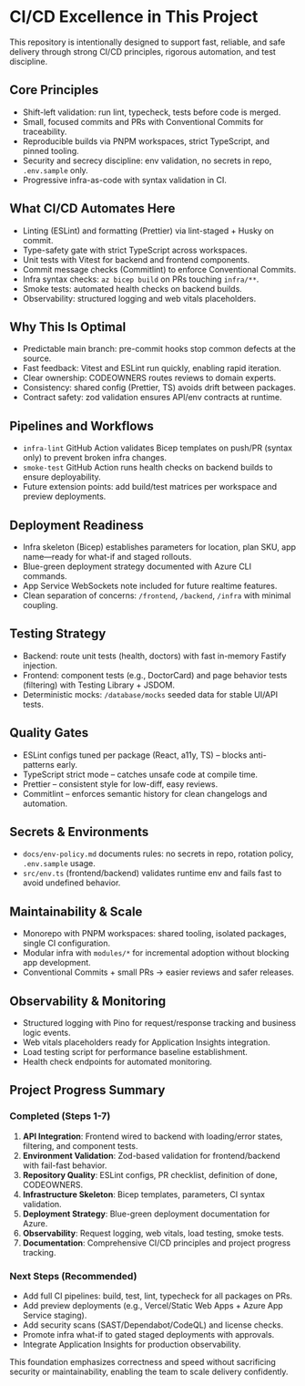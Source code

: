 # CI/CD Excellence in This Project

This repository is intentionally designed to support fast, reliable, and safe delivery through strong CI/CD principles, rigorous automation, and test discipline.

## Core Principles

- Shift-left validation: run lint, typecheck, tests before code is merged.
- Small, focused commits and PRs with Conventional Commits for traceability.
- Reproducible builds via PNPM workspaces, strict TypeScript, and pinned tooling.
- Security and secrecy discipline: env validation, no secrets in repo, `.env.sample` only.
- Progressive infra-as-code with syntax validation in CI.

## What CI/CD Automates Here

- Linting (ESLint) and formatting (Prettier) via lint-staged + Husky on commit.
- Type-safety gate with strict TypeScript across workspaces.
- Unit tests with Vitest for backend and frontend components.
- Commit message checks (Commitlint) to enforce Conventional Commits.
- Infra syntax checks: `az bicep build` on PRs touching `infra/**`.
- Smoke tests: automated health checks on backend builds.
- Observability: structured logging and web vitals placeholders.

## Why This Is Optimal

- Predictable main branch: pre-commit hooks stop common defects at the source.
- Fast feedback: Vitest and ESLint run quickly, enabling rapid iteration.
- Clear ownership: CODEOWNERS routes reviews to domain experts.
- Consistency: shared config (Prettier, TS) avoids drift between packages.
- Contract safety: zod validation ensures API/env contracts at runtime.

## Pipelines and Workflows

- `infra-lint` GitHub Action validates Bicep templates on push/PR (syntax only) to prevent broken infra changes.
- `smoke-test` GitHub Action runs health checks on backend builds to ensure deployability.
- Future extension points: add build/test matrices per workspace and preview deployments.

## Deployment Readiness

- Infra skeleton (Bicep) establishes parameters for location, plan SKU, app name—ready for what-if and staged rollouts.
- Blue-green deployment strategy documented with Azure CLI commands.
- App Service WebSockets note included for future realtime features.
- Clean separation of concerns: `/frontend`, `/backend`, `/infra` with minimal coupling.

## Testing Strategy

- Backend: route unit tests (health, doctors) with fast in-memory Fastify injection.
- Frontend: component tests (e.g., DoctorCard) and page behavior tests (filtering) with Testing Library + JSDOM.
- Deterministic mocks: `/database/mocks` seeded data for stable UI/API tests.

## Quality Gates

- ESLint configs tuned per package (React, a11y, TS) – blocks anti-patterns early.
- TypeScript strict mode – catches unsafe code at compile time.
- Prettier – consistent style for low-diff, easy reviews.
- Commitlint – enforces semantic history for clean changelogs and automation.

## Secrets & Environments

- `docs/env-policy.md` documents rules: no secrets in repo, rotation policy, `.env.sample` usage.
- `src/env.ts` (frontend/backend) validates runtime env and fails fast to avoid undefined behavior.

## Maintainability & Scale

- Monorepo with PNPM workspaces: shared tooling, isolated packages, single CI configuration.
- Modular infra with `modules/*` for incremental adoption without blocking app development.
- Conventional Commits + small PRs → easier reviews and safer releases.

## Observability & Monitoring

- Structured logging with Pino for request/response tracking and business logic events.
- Web vitals placeholders ready for Application Insights integration.
- Load testing script for performance baseline establishment.
- Health check endpoints for automated monitoring.

## Project Progress Summary

### Completed (Steps 1-7)

1. **API Integration**: Frontend wired to backend with loading/error states, filtering, and component tests.
2. **Environment Validation**: Zod-based validation for frontend/backend with fail-fast behavior.
3. **Repository Quality**: ESLint configs, PR checklist, definition of done, CODEOWNERS.
4. **Infrastructure Skeleton**: Bicep templates, parameters, CI syntax validation.
5. **Deployment Strategy**: Blue-green deployment documentation for Azure.
6. **Observability**: Request logging, web vitals, load testing, smoke tests.
7. **Documentation**: Comprehensive CI/CD principles and project progress tracking.

### Next Steps (Recommended)

- Add full CI pipelines: build, test, lint, typecheck for all packages on PRs.
- Add preview deployments (e.g., Vercel/Static Web Apps + Azure App Service staging).
- Add security scans (SAST/Dependabot/CodeQL) and license checks.
- Promote infra what-if to gated staged deployments with approvals.
- Integrate Application Insights for production observability.

This foundation emphasizes correctness and speed without sacrificing security or maintainability, enabling the team to scale delivery confidently.
